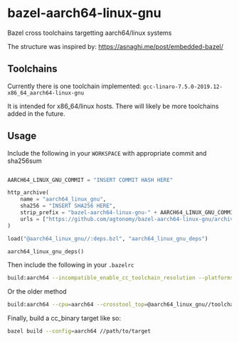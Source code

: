 # bazel-aarch64-linux-gnu
Bazel cross toolchains targetting aarch64/linux systems

The structure was inspired by: https://asnaghi.me/post/embedded-bazel/

## Toolchains
Currently there is one toolchain implemented: `gcc-linaro-7.5.0-2019.12-x86_64_aarch64-linux-gnu`

It is intended for x86_64/linux hosts. There will likely be more toolchains added in the future.

## Usage
Include the following in your `WORKSPACE` with appropriate commit and sha256sum

```python

AARCH64_LINUX_GNU_COMMIT = "INSERT COMMIT HASH HERE"

http_archive(
    name = "aarch64_linux_gnu",
    sha256 = "INSERT SHA256 HERE",
    strip_prefix = "bazel-aarch64-linux-gnu-" + AARCH64_LINUX_GNU_COMMIT,
    urls = ["https://github.com/agtonomy/bazel-aarch64-linux-gnu/archive/" + AARCH64_LINUX_GNU_COMMIT + ".tar.gz"],
)

load("@aarch64_linux_gnu//:deps.bzl", "aarch64_linux_gnu_deps")

aarch64_linux_gnu_deps()
```

Then include the following in your `.bazelrc`
```bash
build:aarch64 --incompatible_enable_cc_toolchain_resolution --platforms=@aarch64_linux_gnu//platforms:aarch64_linux_generic
```

Or the older method
```bash
build:aarch64 --cpu=aarch64 --crosstool_top=@aarch64_linux_gnu//toolchain --host_crosstool_top=@bazel_tools//tools/cpp:toolchain
```

Finally, build a cc_binary target like so:
```bash
bazel build --config=aarch64 //path/to/target
```
